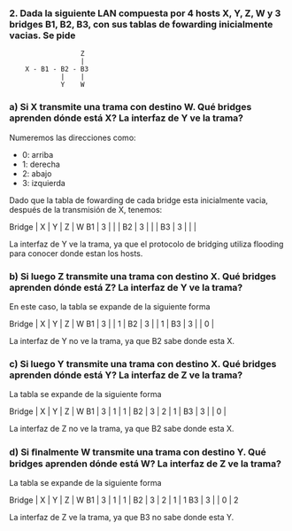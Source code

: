 ### 2. Dada la siguiente LAN compuesta por 4 hosts X, Y, Z, W y 3 bridges B1, B2, B3, con sus tablas de fowarding inicialmente vacias. Se pide

```
                  Z 
                  |
    X - B1 - B2 - B3
             |    | 
             Y    W

```
### a) Si X transmite una trama con destino W. Qué bridges aprenden dónde está X? La interfaz de Y ve la trama?

Numeremos las direcciones como:
 - 0: arriba
 - 1: derecha
 - 2: abajo
 - 3: izquierda

Dado que la tabla de fowarding de cada bridge esta inicialmente vacia, después de la transmisión de X, tenemos:

Bridge | X | Y | Z | W
B1     | 3 |   |   |
B2     | 3 |   |   | 
B3     | 3 |   |   |

La interfaz de Y ve la trama, ya que el protocolo de bridging utiliza flooding para conocer donde estan los hosts.

### b) Si luego Z transmite una trama con destino X. Qué bridges aprenden dónde está Z? La interfaz de Y ve la trama?

En este caso, la tabla se expande de la siguiente forma 

Bridge | X | Y | Z | W
B1     | 3 |   | 1 |
B2     | 3 |   | 1 | 
B3     | 3 |   | 0 |

La interfaz de Y no ve la trama, ya que B2 sabe donde esta X.

### c) Si luego Y transmite una trama con destino X. Qué bridges aprenden dónde está Y? La interfaz de Z ve la trama?

La tabla se expande de la siguiente forma 

Bridge | X | Y | Z | W
B1     | 3 | 1 | 1 |
B2     | 3 | 2 | 1 | 
B3     | 3 |   | 0 |

La interfaz de Z no ve la trama, ya que B2 sabe donde esta X.

### d) Si ﬁnalmente W transmite una trama con destino Y. Qué bridges aprenden dónde está W? La interfaz de Z ve la trama?

La tabla se expande de la siguiente forma 

Bridge | X | Y | Z | W
B1     | 3 | 1 | 1 | 
B2     | 3 | 2 | 1 | 1
B3     | 3 |   | 0 | 2

La interfaz de Z ve la trama, ya que B3 no  sabe donde esta Y.
